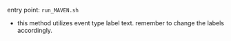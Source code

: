  entry point: ``run_MAVEN.sh``
 
 * this method utilizes event type label text. remember to change the labels accordingly.